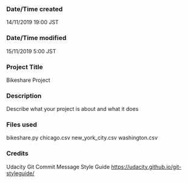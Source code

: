 ### Date/Time created
14/11/2019 19:00 JST

### Date/Time modified
15/11/2019 5:00 JST

### Project Title
Bikeshare Project

### Description
Describe what your project is about and what it does

### Files used
bikeshare.py
chicago.csv
new_york_city.csv
washington.csv

### Credits
Udacity Git Commit Message Style Guide
https://udacity.github.io/git-styleguide/

